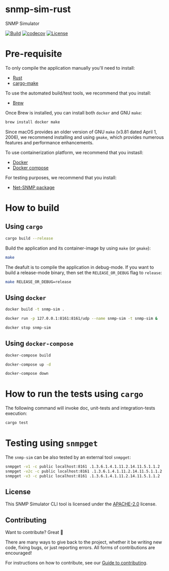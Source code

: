 # snmp-sim-rust
SNMP Simulator

[![Build](https://github.com/sonalake/snmp-sim-rust/actions/workflows/ci.yml/badge.svg?branch=main)](https://github.com/sonalake/snmp-sim-rust/actions/workflows/ci.yml)
[![codecov](https://codecov.io/gh/sonalake/snmp-sim-rust/branch/main/graph/badge.svg?token=23507AD585)](https://codecov.io/gh/sonalake/snmp-sim-rust)
[![License](https://img.shields.io/badge/License-Apache_2.0-blue.svg)](https://opensource.org/licenses/Apache-2.0)

# Pre-requisite

To only compile the application manually you'll need to install:

- [Rust](https://www.rust-lang.org/tools/install)
- [cargo-make](https://github.com/sagiegurari/cargo-make#installation)

To use the automated build/test tools, we recommend that you install:

- [Brew](https://brew.sh/)

Once Brew is installed, you can install both  `docker` and GNU `make`:

```bash
brew install docker make
```

Since macOS provides an older version of GNU `make` (v3.81 dated April 1, 2006),
we recommend installing and using `gmake`, which provides numerous features and
performance enhancements.

To use containerization platform, we recommend that you instasll:

- [Docker](https://docs.docker.com/engine/install/)
- [Docker compose](https://docs.docker.com/compose/install/)


For testing purposes, we recommend that you install:

- [Net-SNMP package](http://www.net-snmp.org/)

# How to build

## Using `cargo`

```bash
cargo build --release
```

Build the application and its container-image by using `make` (or `gmake`):

```bash
make
```

The deafult is to compile the application in debug-mode. If you want to build a
release-mode binary, then set the `RELEASE_OR_DEBUG` flag to `release`:

```bash
make RELEASE_OR_DEBUG=release
```


## Using `docker`
```bash
docker build -t snmp-sim .
```

```bash
docker run -p 127.0.0.1:8161:8161/udp --name snmp-sim -t snmp-sim &
```

```bash
docker stop snmp-sim
```

## Using `docker-compose`

```bash
docker-compose build
```

```bash
docker-compose up -d
```

```bash
docker-compose down
```


# How to run the tests using `cargo`

The following command will invoke doc, unit-tests and integration-tests execution:

```bash
cargo test
```

# Testing using `snmpget`

The `snmp-sim` can be also tested by an external tool `snmpget`:

```bash
snmpget -v1 -c public localhost:8161 .1.3.6.1.4.1.11.2.14.11.5.1.1.2
snmpget -v2c -c public localhost:8161 .1.3.6.1.4.1.11.2.14.11.5.1.1.2
snmpget -v3 -c public localhost:8161 .1.3.6.1.4.1.11.2.14.11.5.1.1.2
```

## License

This SNMP Simulator CLI tool is licensed under the [APACHE-2.0](https://www.apache.org/licenses/LICENSE-2.0) license.

## Contributing

Want to contribute? Great 🎉

There are many ways to give back to the project, whether it be writing new code, fixing bugs, or just reporting errors. All forms of contributions are encouraged!

For instructions on how to contribute, see our [Guide to contributing](https://github.com/sonalake/snmp-sim-rust/blob/main/CONTRIBUTING.md).
